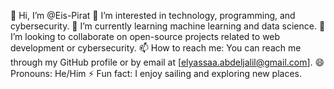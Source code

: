
👋 Hi, I’m @Eis-Pirat
👀 I’m interested in technology, programming, and cybersecurity.
🌱 I’m currently learning machine learning and data science.
💞️ I’m looking to collaborate on open-source projects related to web development or cybersecurity.
📫 How to reach me: You can reach me through my GitHub profile or by email at [elyassaa.abdeljalil@gmail.com].
😄 Pronouns: He/Him
⚡ Fun fact: I enjoy sailing and exploring new places.

<!---
Eis-Pirat/Eis-Pirat is a ✨ special ✨ repository because its `README.md` (this file) appears on your GitHub profile.
You can click the Preview link to take a look at your changes.
--->
